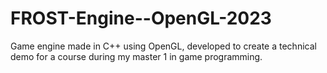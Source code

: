 # FROST-Engine--OpenGL-2023
Game engine made in C++ using OpenGL, developed to create a technical demo for a course during my master 1 in game programming.
